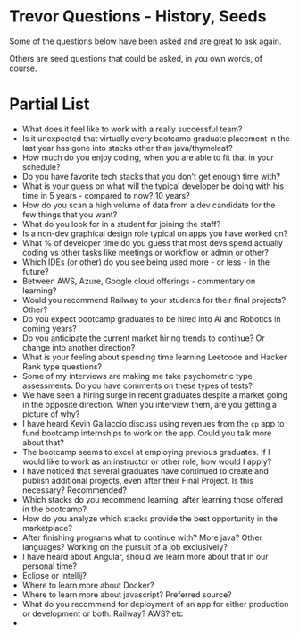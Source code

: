 # Trevor Questions - History, Seeds

Some of the questions below have been asked and are great to ask again.

Others are seed questions that could be asked, in you own words, of course.

# Partial List

- What does it feel like to work with a really successful team?
- Is it unexpected that virtually every bootcamp graduate placement in the last year has gone into stacks other than java/thymeleaf?
- How much do you enjoy coding, when you are able to fit that in your schedule?
- Do you have favorite tech stacks that you don't get enough time with?
- What is your guess on what will the typical developer be doing with his time in 5 years -  compared to now? 10 years?
- How do you scan a high volume of data from a dev candidate for the few things that you want?
- What do you look for in a student for joining the staff?
- Is a non-dev graphical design role typical on apps you have worked on?
- What % of developer time do you guess that most devs spend actually coding vs other tasks like meetings or workflow or admin or other?
- Which IDEs (or other) do you see being used more - or less - in the future?
- Between AWS, Azure, Google cloud offerings - commentary on learning?
- Would you recommend Railway to your students for their final projects? Other?
- Do you expect bootcamp graduates to be hired into AI and Robotics in coming years?
- Do you anticipate the current market hiring trends to continue? Or change into another direction?
- What is your feeling about spending time learning Leetcode and Hacker Rank type questions?
- Some of my interviews are making me take psychometric type assessments. Do you have comments on these types of tests?
- We have seen a hiring surge in recent graduates despite a market going in the opposite direction. When you interview them, are you getting a picture of why?
- I have heard Kevin Gallaccio discuss using revenues from the `cp` app to fund bootcamp internships to work on the app.  Could you talk more about that?
- The bootcamp seems to excel at employing previous graduates. If I would like to work as an instructor or other role, how would I apply?
- I have noticed that several graduates have continued to create and publish additional projects, even after their Final Project. Is this necessary? Recommended?
- Which stacks do you recommend learning, after learning those offered in the bootcamp?
- How do you analyze which stacks provide the best opportunity in the marketplace?
- After finishing programs what to continue with? More java? Other languages? Working on the pursuit of a job exclusively?
- I have heard about Angular, should we learn more about that in our personal time?
- Eclipse or Intellij?
- Where to learn more about Docker?
- Where to learn more about javascript? Preferred source?
- What do you recommend for deployment of an app for either production or development or both. Railway? AWS? etc
- 
